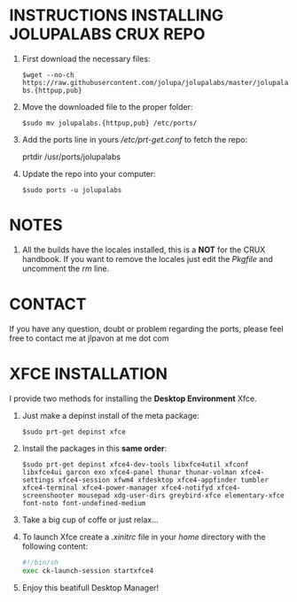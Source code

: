 INSTRUCTIONS INSTALLING JOLUPALABS CRUX REPO
=====
1. First download the necessary files:

   ```$wget --no-ch https://raw.githubusercontent.com/jolupa/jolupalabs/master/jolupalabs.{httpup,pub}```

2. Move the downloaded file to the proper folder:

   ```$sudo mv jolupalabs.{httpup,pub} /etc/ports/```

3. Add the ports line in yours */etc/prt-get.conf* to fetch the repo:

   prtdir /usr/ports/jolupalabs

4. Update the repo into your computer:

   ```$sudo ports -u jolupalabs```

NOTES
=====
1. All the builds have the locales installed, this is a **NOT** for the CRUX handbook. If you want to remove the locales just edit the *Pkgfile* and uncomment the *rm* line.

CONTACT
=====
If you have any question, doubt or problem regarding the ports, please feel free to contact me at jlpavon at me dot com

XFCE INSTALLATION
=====
I provide two methods for installing the **Desktop Environment** Xfce.
1. Just make a depinst install of the meta package:

   ```$sudo prt-get depinst xfce```

2. Install the packages in this **same order**:

   ```$sudo prt-get depinst xfce4-dev-tools libxfce4util xfconf libxfce4ui garcon exo xfce4-panel thunar thunar-volman xfce4-settings xfce4-session xfwm4 xfdesktop xfce4-appfinder tumbler xfce4-terminal xfce4-power-manager xfce4-notifyd xfce4-screenshooter mousepad xdg-user-dirs greybird-xfce elementary-xfce font-noto font-undefined-medium```

3. Take a big cup of coffe or just relax...

4. To launch Xfce create a *.xinitrc* file in your *home* directory with the following content:
   ```bash
   #!/bin/sh
   exec ck-launch-session startxfce4
   ```

5. Enjoy this beatifull Desktop Manager!
